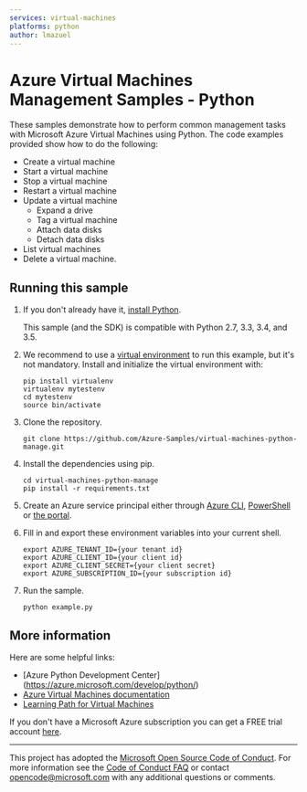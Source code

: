 ```yaml
---
services: virtual-machines
platforms: python
author: lmazuel
---
```


# Azure Virtual Machines Management Samples - Python
These samples demonstrate how to perform common management tasks with Microsoft Azure Virtual Machines using Python. The code examples provided show how to do the following:

- Create a virtual machine
- Start a virtual machine
- Stop a virtual machine
- Restart a virtual machine
- Update a virtual machine
	- Expand a drive
	- Tag a virtual machine
	- Attach data disks
	- Detach data disks
- List virtual machines
- Delete a virtual machine.


## Running this sample
1. If you don't already have it, [install Python](https://www.python.org/downloads/).

    This sample (and the SDK) is compatible with Python 2.7, 3.3, 3.4, and 3.5.

2. We recommend to use a [virtual environment](https://docs.python.org/3/tutorial/venv.html) to run this example, but it's not mandatory. Install and initialize the virtual environment with:

    ```
    pip install virtualenv
    virtualenv mytestenv
    cd mytestenv
    source bin/activate
    ```

3. Clone the repository.

    ```
    git clone https://github.com/Azure-Samples/virtual-machines-python-manage.git
    ```

4. Install the dependencies using pip.

    ```
    cd virtual-machines-python-manage
    pip install -r requirements.txt
    ```

5. Create an Azure service principal either through
[Azure CLI](http://azure.microsoft.com/documentation/articles/resource-group-authenticate-service-principal-cli/),
[PowerShell](http://azure.microsoft.com/documentation/articles/resource-group-authenticate-service-principal/)
or [the portal](http://azure.microsoft.com/documentation/articles/resource-group-create-service-principal-portal/).

6. Fill in and export these environment variables into your current shell. 

    ```
    export AZURE_TENANT_ID={your tenant id}
    export AZURE_CLIENT_ID={your client id}
    export AZURE_CLIENT_SECRET={your client secret}
    export AZURE_SUBSCRIPTION_ID={your subscription id}
    ```

7. Run the sample.

    ```
    python example.py
    ```
    
## More information

Here are some helpful links:

- [Azure Python Development Center] (https://azure.microsoft.com/develop/python/)
- [Azure Virtual Machines documentation](https://azure.microsoft.com/services/virtual-machines/)
- [Learning Path for Virtual Machines](https://azure.microsoft.com/documentation/learning-paths/virtual-machines/)

If you don't have a Microsoft Azure subscription you can get a FREE trial account [here](http://go.microsoft.com/fwlink/?LinkId=330212).

---

This project has adopted the [Microsoft Open Source Code of Conduct](https://opensource.microsoft.com/codeofconduct/). For more information see the [Code of Conduct FAQ](https://opensource.microsoft.com/codeofconduct/faq/) or contact [opencode@microsoft.com](mailto:opencode@microsoft.com) with any additional questions or comments.

